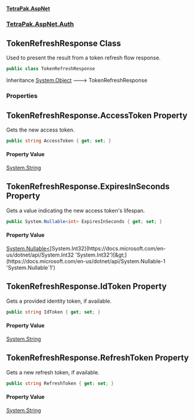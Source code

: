 #### [TetraPak.AspNet](index.md 'index')
### [TetraPak.AspNet.Auth](TetraPak_AspNet_Auth.md 'TetraPak.AspNet.Auth')
## TokenRefreshResponse Class
Used to present the result from a token refresh flow response.  
```csharp
public class TokenRefreshResponse
```

Inheritance [System.Object](https://docs.microsoft.com/en-us/dotnet/api/System.Object 'System.Object') &#129106; TokenRefreshResponse  
### Properties
<a name='TetraPak_AspNet_Auth_TokenRefreshResponse_AccessToken'></a>
## TokenRefreshResponse.AccessToken Property
Gets the new access token.  
```csharp
public string AccessToken { get; set; }
```
#### Property Value
[System.String](https://docs.microsoft.com/en-us/dotnet/api/System.String 'System.String')
  
<a name='TetraPak_AspNet_Auth_TokenRefreshResponse_ExpiresInSeconds'></a>
## TokenRefreshResponse.ExpiresInSeconds Property
Gets a value indicating the new access token's lifespan.  
```csharp
public System.Nullable<int> ExpiresInSeconds { get; set; }
```
#### Property Value
[System.Nullable&lt;](https://docs.microsoft.com/en-us/dotnet/api/System.Nullable-1 'System.Nullable`1')[System.Int32](https://docs.microsoft.com/en-us/dotnet/api/System.Int32 'System.Int32')[&gt;](https://docs.microsoft.com/en-us/dotnet/api/System.Nullable-1 'System.Nullable`1')
  
<a name='TetraPak_AspNet_Auth_TokenRefreshResponse_IdToken'></a>
## TokenRefreshResponse.IdToken Property
Gets a provided identity token, if available.  
```csharp
public string IdToken { get; set; }
```
#### Property Value
[System.String](https://docs.microsoft.com/en-us/dotnet/api/System.String 'System.String')
  
<a name='TetraPak_AspNet_Auth_TokenRefreshResponse_RefreshToken'></a>
## TokenRefreshResponse.RefreshToken Property
Gets a new refresh token, if available.  
```csharp
public string RefreshToken { get; set; }
```
#### Property Value
[System.String](https://docs.microsoft.com/en-us/dotnet/api/System.String 'System.String')
  
